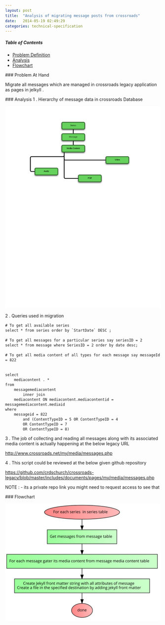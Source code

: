 ```yaml
---
layout: post
title:  "Analysis of migrating message posts from crossroads"
date:   2014-05-19 02:49:29
categories: technical-specification
---
```


##### Table of Contents

  * [Problem Definition](#problem)
  * [Analysis](#analysis)
  * [Flowchart](#flowchart)


<a name="problem"/>
### Problem At Hand

Migrate all messages which are managed in crossroads legacy application as pages in jelkyll .

<a name="analysis"/>
### Analysis
1 . Hierarchy of message data  in crossroads Database

![alt text](/flowcharts/mediacontent.png "Message Migration flow chart")

2 . Queries used in migration

```
# To get all available series
select * from series order by `StartDate` DESC ;

# To get all messages for a particular series say seriesID = 2
select * from message where SeriesID = 2 order by date desc;

# To get all media content of all types for each message say messageId = 822


select
    mediacontent . *
from
    messagemediacontent
        inner join
    mediacontent ON mediacontent.mediacontentid = messagemediacontent.mediaid
where
    messageid = 822
        and (ContentTypeID = 5 OR ContentTypeID = 4
        OR ContentTypeID = 7
        OR ContentTypeID = 8)

```
3 . The job of collecting and reading all messages along with its associated media content is actually happening at the below legacy URL

http://www.crossroads.net/my/media/messages.php

4 . This script could be reviewed at the below given github repository

https://github.com/crdschurch/crossroads-legacy/blob/master/includes/documents/pages/my/media/messages.php

NOTE : - its a private repo link you might need to request access to see that

<a name="flowchart"/>
### Flowchart

 ![alt text](/flowcharts/messagemigrationflow.svg "Message Migration flow chart")